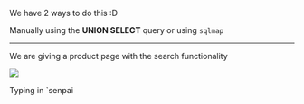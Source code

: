 We have 2 ways to do this :D

Manually using the **UNION SELECT** query or using `sqlmap`

***

We are giving a product page with the search functionality

![](https://i.imgur.com/TD2Rqgp.png)



Typing in `senpai